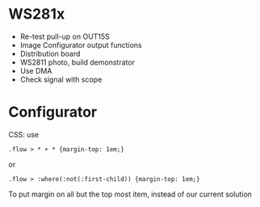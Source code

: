 # WS281x

* Re-test pull-up on OUT15S
* Image Configurator output functions
* Distribution board
* WS2811 photo, build demonstrator
* Use DMA
* Check signal with scope

# Configurator

CSS: use

    .flow > * + * {margin-top: 1em;}
or

    .flow > :where(:not(:first-child)) {margin-top: 1em;}

To put margin on all but the top most item, instead of our current solution